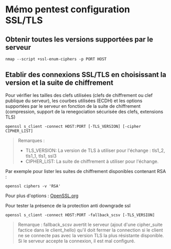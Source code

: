 # Mémo pentest configuration SSL/TLS

## Obtenir toutes les versions supportées par le serveur

    nmap --script +ssl-enum-ciphers -p PORT HOST 
    
## Etablir des connexions SSL/TLS en choisissant la version et la suite de chiffrement

Pour vérifier les tailles des clefs utilisées (clefs de chiffrement ou clef publique du serveur), les courbes utilisées (ECDH) 
et les options supportées par le serveur en fonction de la suite de chiffrement (compression, support de la renegociation sécurisée des clefs, extensions TLS)

    openssl s_client -connect HOST:PORT [-TLS_VERSION] [-cipher CIPHER_LIST]
   
> Remarques : 
> * TLS_VERSION: La version de TLS à utiliser pour l'échange : tls1_2, tls1_1, tls1, ssl3
> * CIPHER_LIST: La suite de chiffrement à utiliser pour l'échange. 

Par exemple pour lister les suites de chiffrement disponibles contenant RSA :

    openssl ciphers -v 'RSA'
Pour plus d'options : [OpenSSL.org](https://www.openssl.org/docs/man1.1.0/apps/ciphers.html)

Pour tester la présence de la protection anti downgrade ssl

    openssl s_client -connect HOST:PORT -fallback_scsv [-TLS_VERSION]
    
> Remarque : fallback_scsv avertit le serveur (ajout d'une cipher_suite factice dans le client_hello) qu'il doit fermer la connection si le client ne se connecte pas avec la version TLS la plus résistante disponible. Si le serveur accepte la connexion, il est mal configuré.
 


    




